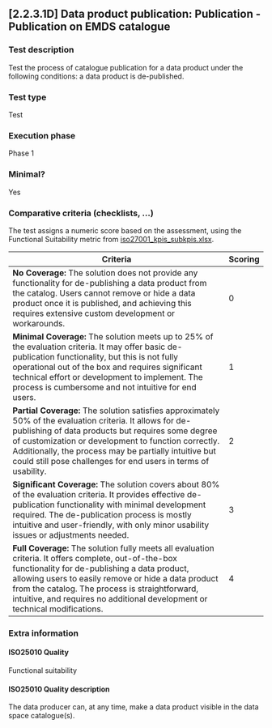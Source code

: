 
## [2.2.3.1D] Data product publication: Publication - Publication on EMDS catalogue
 
### Test description
Test the process of catalogue publication for a data product under the following conditions: a data product is de-published.
 
### Test type
Test
 
### Execution phase
Phase 1
 
### Minimal?
Yes

### Comparative criteria (checklists, ...)
The test assigns a numeric score based on the assessment, using the Functional Suitability metric from [iso27001_kpis_subkpis.xlsx](../../../../../design_decisions/background_info/iso27001_kpis_subkpis.xlsx).

| **Criteria**                                                                                                                                                                                                                                                                                                                                                                              | **Scoring** |
| ---------------------------------------------------------------------------------------------------------------------------------------------------------------------------------------------------------------------------------------------------------------------------------------------------------------------------------------------------------------------------------------- | ----------- |
| **No Coverage:** The solution does not provide any functionality for de-publishing a data product from the catalog. Users cannot remove or hide a data product once it is published, and achieving this requires extensive custom development or workarounds.                                                                                                 | 0           |
| **Minimal Coverage:** The solution meets up to 25% of the evaluation criteria. It may offer basic de-publication functionality, but this is not fully operational out of the box and requires significant technical effort or development to implement. The process is cumbersome and not intuitive for end users. | 1           |
| **Partial Coverage:** The solution satisfies approximately 50% of the evaluation criteria. It allows for de-publishing of data products but requires some degree of customization or development to function correctly. Additionally, the process may be partially intuitive but could still pose challenges for end users in terms of usability. | 2           |
| **Significant Coverage:** The solution covers about 80% of the evaluation criteria. It provides effective de-publication functionality with minimal development required. The de-publication process is mostly intuitive and user-friendly, with only minor usability issues or adjustments needed. | 3           |
| **Full Coverage:** The solution fully meets all evaluation criteria. It offers complete, out-of-the-box functionality for de-publishing a data product, allowing users to easily remove or hide a data product from the catalog. The process is straightforward, intuitive, and requires no additional development or technical modifications. | 4           |


### Extra information
#### ISO25010 Quality
Functional suitability
#### ISO25010 Quality description
The data producer can, at any time, make a data product visible in the data space catalogue(s).
    